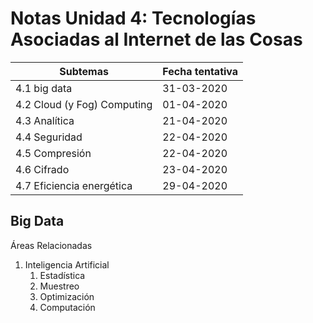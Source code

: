 # Notas Unidad 4: Tecnologías Asociadas al Internet de las Cosas



|               Subtemas                                   | Fecha tentativa |
| --------------------------- | ---------- |
| 4.1 big data                | 31-03-2020 |
| 4.2 Cloud (y Fog) Computing | 01-04-2020 |
| 4.3 Analítica               | 21-04-2020 |
| 4.4 Seguridad               | 22-04-2020 |
| 4.5 Compresión              | 22-04-2020 |
| 4.6 Cifrado                 | 23-04-2020 |
| 4.7 Eficiencia energética   | 29-04-2020 |



## Big Data

Áreas Relacionadas

1.  Inteligencia Artificial
    1.  Estadística
    2.  Muestreo
    3.  Optimización
    4.  Computación